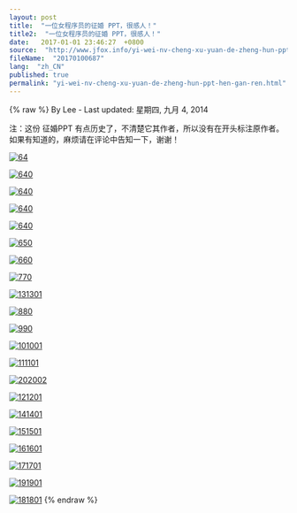 ```yaml
---
layout: post
title:  "一位女程序员的征婚 PPT，很感人！"
title2:  "一位女程序员的征婚 PPT，很感人！"
date:   2017-01-01 23:46:27  +0800
source:  "http://www.jfox.info/yi-wei-nv-cheng-xu-yuan-de-zheng-hun-ppt-hen-gan-ren.html"
fileName:  "20170100687"
lang:  "zh_CN"
published: true
permalink: "yi-wei-nv-cheng-xu-yuan-de-zheng-hun-ppt-hen-gan-ren.html"
---
```

{% raw %}
By Lee - Last updated: 星期四, 九月 4, 2014

注：这份 征婚PPT 有点历史了，不清楚它其作者，所以没有在开头标注原作者。如果有知道的，麻烦请在评论中告知一下，谢谢！

[![64](37b5798)](http://www.jfox.info/go.php?url=http://www.jfox.info/wp-content/uploads/2014/09/640)

[![640](ab3308c)](http://www.jfox.info/go.php?url=http://www.jfox.info/wp-content/uploads/2014/09/6402)

[![640](a939852)](http://www.jfox.info/go.php?url=http://www.jfox.info/wp-content/uploads/2014/09/6403)

[![640](e4f7346)](http://www.jfox.info/go.php?url=http://www.jfox.info/wp-content/uploads/2014/09/6401)

[![640](bd77a2e)](http://www.jfox.info/go.php?url=http://www.jfox.info/wp-content/uploads/2014/09/6404)

[![650](3df6f05)](http://www.jfox.info/go.php?url=http://www.jfox.info/wp-content/uploads/2014/09/6505)

[![660](0c1c10b)](http://www.jfox.info/go.php?url=http://www.jfox.info/wp-content/uploads/2014/09/6606)

[![770](4761e34)](http://www.jfox.info/go.php?url=http://www.jfox.info/wp-content/uploads/2014/09/7707)

[![131301](a0530d4)](http://www.jfox.info/go.php?url=http://www.jfox.info/wp-content/uploads/2014/09/1313013)

[![880](6c0726a)](http://www.jfox.info/go.php?url=http://www.jfox.info/wp-content/uploads/2014/09/8808)

[![990](f85ffeb)](http://www.jfox.info/go.php?url=http://www.jfox.info/wp-content/uploads/2014/09/9909)

[![101001](841c252)](http://www.jfox.info/go.php?url=http://www.jfox.info/wp-content/uploads/2014/09/1010010)

[![111101](17e1156)](http://www.jfox.info/go.php?url=http://www.jfox.info/wp-content/uploads/2014/09/1111011)

[![202002](fc0dd11)](http://www.jfox.info/go.php?url=http://www.jfox.info/wp-content/uploads/2014/09/2020020)

[![121201](cd9ec43)](http://www.jfox.info/go.php?url=http://www.jfox.info/wp-content/uploads/2014/09/1212012)

[![141401](c45f29d)](http://www.jfox.info/go.php?url=http://www.jfox.info/wp-content/uploads/2014/09/1414014)

[![151501](b749b2c)](http://www.jfox.info/go.php?url=http://www.jfox.info/wp-content/uploads/2014/09/1515015)

[![161601](44cfbfe)](http://www.jfox.info/go.php?url=http://www.jfox.info/wp-content/uploads/2014/09/1616016)

[![171701](f17be25)](http://www.jfox.info/go.php?url=http://www.jfox.info/wp-content/uploads/2014/09/1717017)

[![191901](c4625e9)](http://www.jfox.info/go.php?url=http://www.jfox.info/wp-content/uploads/2014/09/1919019)

[![181801](0702ed5)](http://www.jfox.info/go.php?url=http://www.jfox.info/wp-content/uploads/2014/09/1818018)
{% endraw %}